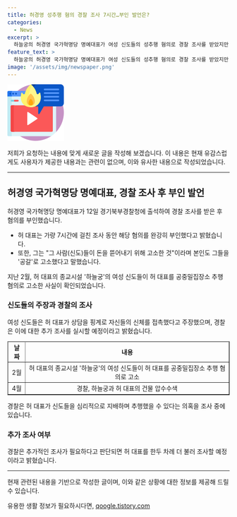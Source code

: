 ```yaml
---
title: 허경영 성추행 혐의 경찰 조사 7시간…부인 발언은?
categories:
  - News
excerpt: >
  하늘궁의 허경영 국가혁명당 명예대표가 여성 신도들의 성추행 혐의로 경찰 조사를 받았지만 혐의를 완강히 부인했다. 신도들은 상담을 핑계로 신체를 접촉했다고 주장하며, 경찰은 혐의를 준강제추행으로 변경하고 추가 조사할 예정이라고 밝혔다. 허 대표는 신도들이 돈을 뜯어내기 위해 고소한 것이라며 반고소 의도를 언급했다.
feature_text: >
  하늘궁의 허경영 국가혁명당 명예대표가 여성 신도들의 성추행 혐의로 경찰 조사를 받았지만 혐의를 완강히 부인했다. 신도들은 상담을 핑계로 신체를 접촉했다고 주장하며, 경찰은 혐의를 준강제추행으로 변경하고 추가 조사할 예정이라고 밝혔다. 허 대표는 신도들이 돈을 뜯어내기 위해 고소한 것이라며 반고소 의도를 언급했다.
image: '/assets/img/newspaper.png'
---
```


<p><img src="/assets/img/news.png" alt="rentncar 속보" /></p>

<p>저희가 요청하는 내용에 맞게 새로운 글을 작성해 보겠습니다. 이 내용은 현재 유감스럽게도 사용자가 제공한 내용과는 관련이 없으며, 이와 유사한 내용으로 작성되었습니다.</p>

<hr />

<h2 data-ke-size="size26">허경영 국가혁명당 명예대표, 경찰 조사 후 부인 발언</h2>

<p data-ke-size="size16">허경영 국가혁명당 명예대표가 12일 경기북부경찰청에 출석하여 경찰 조사를 받은 후 혐의를 부인했습니다.</p>

<ul>
    <li>허 대표는 가량 7시간에 걸친 조사 동안 해당 혐의를 완강히 부인했다고 밝혔습니다.</li>
    <li>또한, 그는 "그 사람(신도)들이 돈을 뜯어내기 위해 고소한 것"이라며 본인도 그들을 '공갈'로 고소했다고 말했습니다.</li>
</ul>

<p data-ke-size="size16">지난 2월, 허 대표의 종교시설 '하늘궁'의 여성 신도들이 허 대표를 공중밀집장소 추행 혐의로 고소한 사실이 확인되었습니다.</p>

<h3>신도들의 주장과 경찰의 조사</h3>

<p data-ke-size="size16">여성 신도들은 허 대표가 상담을 핑계로 자신들의 신체를 접촉했다고 주장했으며, 경찰은 이에 대한 추가 조사를 실시할 예정이라고 밝혔습니다.</p>

<table style="width: 100%;" border="1">
<thead>
<tr>
<td style="text-align: center; height: 17px;"><b>날짜</b></td>
<td style="text-align: center; height: 17px;"><b>내용</b></td>
</tr>
</thead>
<tbody>
<tr>
<td style="text-align: center;">2월</td>
<td style="text-align: center;">허 대표의 종교시설 '하늘궁'의 여성 신도들이 허 대표를 공중밀집장소 추행 혐의로 고소</td>
</tr>
<tr>
<td style="text-align: center;">4월</td>
<td style="text-align: center;">경찰, 하늘궁과 허 대표의 건물 압수수색</td>
</tr>
</tbody>
</table>

<p data-ke-size="size16">경찰은 허 대표가 신도들을 심리적으로 지배하며 추행했을 수 있다는 의혹을 조사 중에 있습니다.</p>

<h3>추가 조사 여부</h3>

<p data-ke-size="size16">경찰은 추가적인 조사가 필요하다고 판단되면 허 대표를 한두 차례 더 불러 조사할 예정이라고 밝혔습니다.</p>

<hr>

<p>현재 관련된 내용을 기반으로 작성한 글이며, 이와 같은 상황에 대한 정보를 제공해 드릴 수 있습니다.</p>
유용한 생활 정보가 필요하시다면, <a href="https://qoogle.tistory.com" rel="dofollow">qoogle.tistory.com</a>


